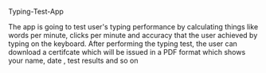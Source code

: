  Typing-Test-App
 
 The app is going to test user's typing performance by calculating things like words per minute, clicks per minute and accuracy that the user achieved by typing on the keyboard. 
 After performing the typing test, the user can download a certifcate which will be issued in a PDF format which shows your name, date , test results and so on
